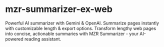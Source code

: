 # mzr-summarizer-ex-web
Powerful AI summarizer with Gemini &amp; OpenAI. Summarize pages instantly with customizable length &amp; export options. Transform lengthy web pages into concise, actionable summaries with MZR Summarizer - your AI-powered reading assistant.
